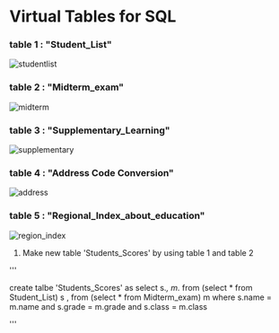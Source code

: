 Virtual Tables for SQL
===============================================

### table 1 : "Student_List"

![studentlist](https://user-images.githubusercontent.com/33271520/44142112-286a2b2a-a0ba-11e8-97f2-d511711cade4.jpg)


### table 2 : "Midterm_exam"

![midterm](https://user-images.githubusercontent.com/33271520/44142109-28124824-a0ba-11e8-8d48-90cfab0bf852.jpg)


### table 3 : "Supplementary_Learning"

![supplementary](https://user-images.githubusercontent.com/33271520/44142113-2894685e-a0ba-11e8-8581-a5d334040838.jpg)


### table 4 : "Address Code Conversion"

![address](https://user-images.githubusercontent.com/33271520/44142107-27e752ae-a0ba-11e8-8df1-d940eed6ee51.jpg)


### table 5 : "Regional_Index_about_education"

![region_index](https://user-images.githubusercontent.com/33271520/44142111-283b34a0-a0ba-11e8-980e-bb9721721324.jpg)



1. Make new table 'Students_Scores' by using table 1 and table 2  

'''

create talbe 'Students_Scores' as select s.*, m.*
  from (select * from Student_List) s
, from (select * from Midterm_exam) m
 where s.name  = m.name
   and s.grade = m.grade
   and s.class = m.class

'''
